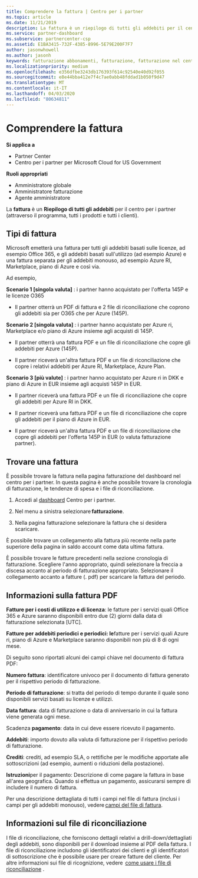 ```yaml
---
title: Comprendere la fattura | Centro per i partner
ms.topic: article
ms.date: 11/21/2019
description: La fattura è un riepilogo di tutti gli addebiti per il centro per i partner (per il programma, i prodotti e i clienti) per il periodo mensile corrente.
ms.service: partner-dashboard
ms.subservice: partnercenter-csp
ms.assetid: E1BA3415-732F-4385-8996-5E79E200F7F7
author: jasonwhowell
ms.author: jasonh
keywords: fatturazione abbonamenti, fatturazione, fatturazione nel centro per i partner, centri per i partner fatturazione, leggere la fattura, fattura, fattura del centro per i partner, fattura CSP, dove è la fattura?
ms.localizationpriority: medium
ms.openlocfilehash: e356dfbe3243db176393f614c92540e40d92f055
ms.sourcegitcommit: e8e44bba412e7f4c7ae0abb48fddad1b050f9d47
ms.translationtype: MT
ms.contentlocale: it-IT
ms.lasthandoff: 04/03/2020
ms.locfileid: "80634811"
---
```

# <a name="understand-your-bill"></a>Comprendere la fattura

**Si applica a**

- Partner Center
- Centro per i partner per Microsoft Cloud for US Government

**Ruoli appropriati**

- Amministratore globale
- Amministratore fatturazione
- Agente amministratore


La **fattura** è un **Riepilogo di tutti gli addebiti** per il centro per i partner (attraverso il programma, tutti i prodotti e tutti i clienti). 

## <a name="invoice-types"></a>Tipi di fattura

Microsoft emetterà una fattura per tutti gli addebiti basati sulle licenze, ad esempio Office 365, e gli addebiti basati sull'utilizzo (ad esempio Azure) e una fattura separata per gli addebiti monouso, ad esempio Azure RI, Marketplace, piano di Azure e così via. 

Ad esempio,  

**Scenario 1 [singola valuta]** : i partner hanno acquistato per l'offerta 145P e le licenze O365  

- Il partner otterrà un PDF di fattura e 2 file di riconciliazione che coprono gli addebiti sia per O365 che per Azure (145P).  

**Scenario 2 [singola valuta]** : i partner hanno acquistato per Azure ri, Marketplace e/o piano di Azure insieme agli acquisti di 145P. 

- Il partner otterrà una fattura PDF e un file di riconciliazione che copre gli addebiti per Azure (145P). 

- Il partner riceverà un'altra fattura PDF e un file di riconciliazione che copre i relativi addebiti per Azure RI, Marketplace, Azure Plan. 

**Scenario 3 [più valute]** : i partner hanno acquistato per Azure ri in DKK e piano di Azure in EUR insieme agli acquisti 145P in EUR. 

- Il partner riceverà una fattura PDF e un file di riconciliazione che copre gli addebiti per Azure RI in DKK. 

- Il partner riceverà una fattura PDF e un file di riconciliazione che copre gli addebiti per il piano di Azure in EUR. 

- Il partner riceverà un'altra fattura PDF e un file di riconciliazione che copre gli addebiti per l'offerta 145P in EUR (o valuta fatturazione partner). 

## <a name="find-your-bill"></a>Trovare una fattura 

È possibile trovare la fattura nella pagina fatturazione del dashboard nel centro per i partner. In questa pagina è anche possibile trovare la cronologia di fatturazione, le tendenze di spesa e i file di riconciliazione. 

1. Accedi al [dashboard](https://partner.microsoft.com/dashboard/home) Centro per i partner. 

2. Nel menu a sinistra selezionare **fatturazione**. 

3. Nella pagina fatturazione selezionare la fattura che si desidera scaricare. 

È possibile trovare un collegamento alla fattura più recente nella parte superiore della pagina in saldo account come data ultima fattura. 

È possibile trovare le fatture precedenti nella sezione cronologia di fatturazione. Scegliere l'anno appropriato, quindi selezionare la freccia a discesa accanto al periodo di fatturazione appropriato. Selezionare il collegamento accanto a fatture (. pdf) per scaricare la fattura del periodo. 

## <a name="understanding-invoice-pdf"></a>Informazioni sulla fattura PDF 

**Fatture per i costi di utilizzo e di licenza**: le fatture per i servizi quali Office 365 e Azure saranno disponibili entro due (2) giorni dalla data di fatturazione selezionata [UTC].  

**Fatture per addebiti periodici e periodici: le**fatture per i servizi quali Azure ri, piano di Azure e Marketplace saranno disponibili non più di 8 di ogni mese.  

Di seguito sono riportati alcuni dei campi chiave nel documento di fattura PDF: 

**Numero fattura**: identificatore univoco per il documento di fattura generato per il rispettivo periodo di fatturazione. 

**Periodo di fatturazione**: si tratta del periodo di tempo durante il quale sono disponibili servizi basati su licenze e utilizzi. 

**Data fattura**: data di fatturazione o data di anniversario in cui la fattura viene generata ogni mese. 

Scadenza **pagamento**: data in cui deve essere ricevuto il pagamento. 

**Addebiti**: importo dovuto alla valuta di fatturazione per il rispettivo periodo di fatturazione. 

**Crediti**: crediti, ad esempio SLA, o rettifiche per le modifiche apportate alle sottoscrizioni (ad esempio, aumenti o riduzioni della postazione). 

**Istruzioni**per il pagamento: Descrizione di come pagare la fattura in base all'area geografica. Quando si effettua un pagamento, assicurarsi sempre di includere il numero di fattura. 

Per una descrizione dettagliata di tutti i campi nel file di fattura (inclusi i campi per gli addebiti monouso), vedere [campi del file di fattura](https://docs.microsoft.com/partner-center/invoice-file). 

## <a name="understand-reconciliation-file"></a>Informazioni sul file di riconciliazione 

 I file di riconciliazione, che forniscono dettagli relativi a drill-down/dettagliati degli addebiti, sono disponibili per il download insieme al PDF della fattura. I file di riconciliazione includono gli identificatori dei clienti e gli identificatori di sottoscrizione che è possibile usare per creare fatture del cliente. Per altre informazioni sui file di ricognizione, vedere  [come usare i file di riconciliazione](https://docs.microsoft.com/partner-center/use-the-reconciliation-files) . 




























